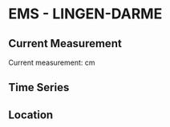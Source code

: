 # EMS - LINGEN-DARME

## Current Measurement

Current measurement: <Value topic="rivers/pegel-online/EMS/LINGEN-DARME/measurementValue"/> cm

## Time Series

<TimeSeries topic="rivers/pegel-online/EMS/LINGEN-DARME/measurementValue" period="week" />

## Location

<WorldMap>
  <Marker lat="52.49658871760135" lon="7.288341577719378" labelTopic="rivers/pegel-online/EMS/LINGEN-DARME/measurementValue" />
</WorldMap>
